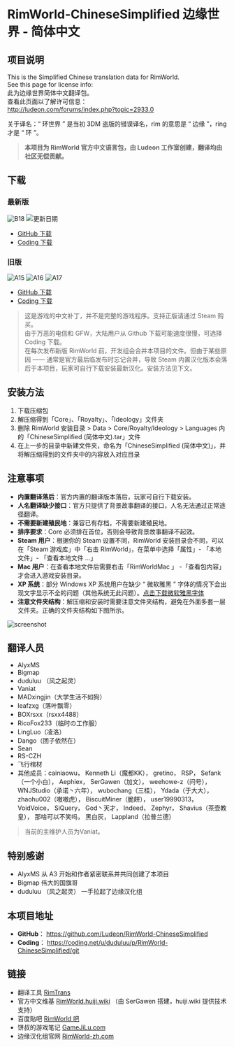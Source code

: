 # RimWorld-ChineseSimplified 边缘世界 - 简体中文

## 项目说明

This is the Simplified Chinese translation data for RimWorld.\
See this page for license info:\
此为边缘世界简体中文翻译包。\
查看此页面以了解许可信息：\
http://ludeon.com/forums/index.php?topic=2933.0

关于译名：“ 环世界 ” 是当初 3DM 盗版的错误译名，rim 的意思是 “ 边缘 ”，ring 才是 “ 环 ”。

> **本项目为 RimWorld 官方中文语言包，由 Ludeon 工作室创建，翻译均由社区无偿贡献。**

## 下载

### 最新版

![B18](https://img.shields.io/badge/1.4-1.4.3507-blue.svg?style=flat-square)
![更新日期](https://img.shields.io/badge/更新日期-2022--10--6-brightgreen.svg?style=flat-square)

* [GitHub 下载](https://github.com/Ludeon/RimWorld-ChineseSimplified/archive/master.zip)
* [Coding 下载](https://coding.net/u/duduluu/p/RimWorld-ChineseSimplified/git/archive/master)

### 旧版

![A15](https://img.shields.io/badge/alpha15-0.15.1284-blue.svg?style=flat-square)
![A16](https://img.shields.io/badge/alpha16-0.16.1393-blue.svg?style=flat-square)
![A17](https://img.shields.io/badge/alpha17b-0.17.1557-blue.svg?style=flat-square)

* [GitHub 下载](https://github.com/Ludeon/RimWorld-ChineseSimplified/releases)
* [Coding 下载](https://coding.net/u/duduluu/p/RimWorld-ChineseSimplified/git/tags)

> 这是游戏的中文补丁，并不是完整的游戏程序。支持正版请通过 Steam 购买。\
> 由于万恶的电信和 GFW，大陆用户从 Github 下载可能速度很慢，可选择 Coding 下载。\
> 在每次发布新版 RimWorld 前，开发组会合并本项目的文件。但由于某些原因 —— 通常是官方最后临发布时忘记合并，导致 Steam 内置汉化版本会落后于本项目，玩家可自行下载安装最新汉化。安装方法见下文。

## 安装方法

1. 下载压缩包
1. 解压缩得到「Core」、「Royalty」、「Ideology」文件夹
1. 删除 RimWorld 安装目录 > Data > Core/Royalty/Ideology > Languages 内的「ChineseSimplified (简体中文).tar」文件
1. 在上一步的目录中新建文件夹，命名为「ChineseSimplified (简体中文)」，并将解压缩得到的文件夹中的内容放入对应目录

## 注意事项

* **内置翻译落后**：官方内置的翻译版本落后，玩家可自行下载安装。
* **人名翻译缺少接口**：官方只提供了背景故事翻译的接口，人名无法通过正常途径翻译。
* **不需要新建殖民地**：兼容已有存档，不需要新建殖民地。
* **排序要求**：Core 必须排在首位，否则会导致背景故事翻译不起效。
* **Steam 用户**：根据你的 Steam 设置不同，RimWorld 安装目录会不同，可以在「Steam 游戏库」中「右击 RImWorld」，在菜单中选择「属性」- 「本地文件」- 「查看本地文件 ...」
* **Mac 用户**：在查看本地文件后需要右击「RimWorldMac 」 -「查看包内容」才会进入游戏安装目录。
* **XP 系统**：部分 Windows XP 系统用户在缺少 “ 微软雅黑 ” 字体的情况下会出现文字显示不全的问题（其他系统无此问题）。[点击下载微软雅黑字体](http://pan.baidu.com/s/1gf41ZaV)
* **注意文件夹结构**：解压缩和安装时需要注意文件夹结构，避免在外面多套一层文件夹。正确的文件夹结构如下图所示。

![screenshot](https://user-images.githubusercontent.com/10762097/34319476-7777b3b8-e81e-11e7-8962-937123114291.png)

## 翻译人员

* AlyxMS
* Bigmap
* duduluu （风之起灵）
* Vaniat
* MADxingjin（大学生活不如狗）
* leafzxg（落叶飘零）
* BOXrsxx（rsxx4488）
* RicoFox233（临时の工作服）
* LingLuo（凌洛）
* Dango（团子依然在）
* Sean
* RS-CZH
* 飞行棺材
* 其他成员：cainiaowu， Kenneth Li（魔都KK）， gretino， RSP， Sefank （一个小白）， Aephiex， SerGawen（加文）， weehowe-z（问号）， WNJStudio（承诺丶六年）， wubochang（三桂）， Ydada（于大大）， zhaohu002（嗷嗷虎）， BiscuitMiner（脆餅）， user19990313， VoidVoice， SiQuery， God丶天才， Indeed， Zephyr， Shavius（茶壶教皇）， 那啥可以不笑吗， 黑白灰， Lappland（拉普兰德）

> 当前的主维护人员为Vaniat。

## 特别感谢

* AlyxMS 从 A3 开始和作者紧密联系并共同创建了本项目
* Bigmap 伟大的国旗哥
* duduluu （风之起灵） 一手拉起了边缘汉化组

## 本项目地址

* **GitHub**： https://github.com/Ludeon/RimWorld-ChineseSimplified
* **Coding**： https://coding.net/u/duduluu/p/RimWorld-ChineseSimplified/git

## 链接

* 翻译工具 [RimTrans](https://github.com/duduluu/RimTrans)
* 官方中文维基 [RimWorld.huiji.wiki](http://rimworld.huiji.wiki/) （由 SerGawen 搭建，huiji.wiki
  提供技术支持）
* 百度贴吧 [RimWorld 吧](http://tieba.baidu.com/f?kw=rimworld)
* 饼叔的游戏笔记 [GameJiLu.com](http://www.gamejilu.com/category/project/rimworld/)
* 边缘汉化组官网 [RimWorld-zh.com](http://rimworld-zh.com/)
